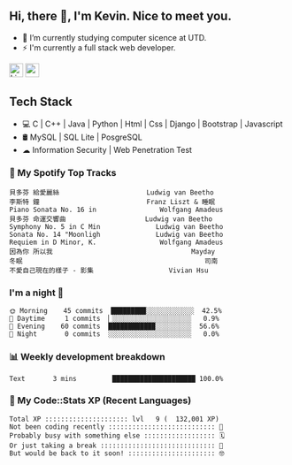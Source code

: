 ## Hi, there 👋, I'm Kevin. Nice to meet you.

- 🌱 I’m currently studying computer sicence at UTD.
- ⚡ I'm currently a full stack web developer.

<a href="https://www.linkedin.com/in/kevin12686/"><img alt="LinkedIn" src="https://img.shields.io/badge/linkedin%20-%230077B5.svg?&style=for-the-badge&logo=linkedin&logoColor=white" height=25></a>
<a href="https://www.instagram.com/kevin12686/"><img src="https://img.shields.io/badge/instagram-3f729b?&style=for-the-badge&logo=instagram&logoColor=white" height=25></a>

## Tech Stack

* 💻 C | C++ | Java | Python | Html | Css | Django | Bootstrap | Javascript
* 🛢️ MySQL | SQL Lite | PosgreSQL
* ☁ Information Security | Web Penetration Test

### 🎵 My Spotify Top Tracks

<!-- spotify start -->

```text
貝多芬 給愛麗絲                      Ludwig van Beetho
李斯特 鐘                           Franz Liszt & 睡眠
Piano Sonata No. 16 in                Wolfgang Amadeus
貝多芬 命運交響曲                    Ludwig van Beetho
Symphony No. 5 in C Min              Ludwig van Beetho
Sonata No. 14 "Moonligh              Ludwig van Beetho
Requiem in D Minor, K.                Wolfgang Amadeus
因為你 所以我                                   Mayday
冬眠                                              司南
不愛自己現在的樣子 - 影集                   Vivian Hsu
```

<!-- spotify end -->

### I'm a night 🦉

<!-- early_bird start -->

```text
🌞 Morning    45 commits  ████████▉░░░░░░░░░░░░  42.5%
🌆 Daytime     1 commits  ▏░░░░░░░░░░░░░░░░░░░░   0.9%
🌃 Evening    60 commits  ███████████▉░░░░░░░░░  56.6%
🌙 Night       0 commits  ░░░░░░░░░░░░░░░░░░░░░   0.0%
```

<!-- early_bird end -->

### 📊 Weekly development breakdown

<!-- code_time start -->

```text
Text       3 mins         █████████████████████ 100.0%
```

<!-- code_time end -->

### 🧰 My Code::Stats XP (Recent Languages)

<!-- codestats start -->

```text
Total XP ::::::::::::::::::::: lvl   9 (  132,001 XP) 
Not been coding recently ::::::::::::::::::::::::::: 🙈
Probably busy with something else :::::::::::::::::: 🗓
Or just taking a break ::::::::::::::::::::::::::::: 🌴
But would be back to it soon! :::::::::::::::::::::: 🤓
```

<!-- codestats end -->
